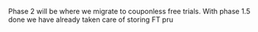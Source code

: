 Phase 2 will be where we migrate to couponless free trials. With phase 1.5 done we have already taken care of storing FT pru